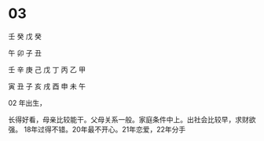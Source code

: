 # 03

壬 癸 戊 癸

午 卯 子 丑


壬 辛 庚 己 戊 丁 丙 乙 甲

寅 丑 子 亥 戌 酉 申 未 午


02 年出生，


长得好看，母亲比较能干。父母关系一般。家庭条件中上。出社会比较早，求财欲强。
18年过得不错。20年最不开心。21年恋爱，22年分手